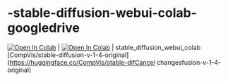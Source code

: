 # -stable-diffusion-webui-colab-googledrive
[![Open In Colab](https://colab.research.google.com/assets/colab-badge.svg)](https://colab.research.google.com/github/PaiPai121/stable-diffusion-webui-colab-googledrive/blob/main/sd_webui_colab_googledrive.ipynb) | [![Open In Colab](https://colab.research.google.com/assets/colab-badge.svg)](https://colab.research.google.com/github/PaiPai121/stable-diffusion-webui-colab-googledrive/blob/main/sd_webui_colab_googledrive.ipynb) | stable_diffusion_webui_colab <br /> [CompVis/stable-diffusion-v-1-4-original](https://huggingface.co/CompVis/stable-difCancel changesfusion-v-1-4-original)
